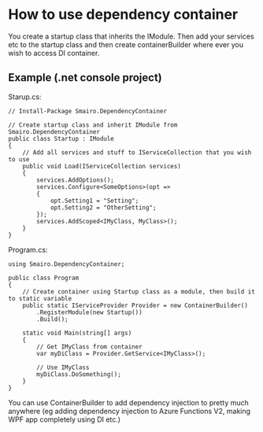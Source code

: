 # How to use dependency container
You create a startup class that inherits the IModule. Then add your services etc to the startup class and then create containerBuilder where ever you wish to access DI container.

## Example (.net console project)
Starup.cs:
```
// Install-Package Smairo.DependencyContainer

// Create startup class and inherit IModule from Smairo.DependencyContainer
public class Startup : IModule
{
	// Add all services and stuff to IServiceCollection that you wish to use
	public void Load(IServiceCollection services)
	{
		services.AddOptions();
		services.Configure<SomeOptions>(opt =>
		{
			opt.Setting1 = "Setting";
			opt.Setting2 = "OtherSetting";
		});
		services.AddScoped<IMyClass, MyClass>();
	}
}
```

Program.cs:
```
using Smairo.DependencyContainer;

public class Program
{
	// Create container using Startup class as a module, then build it to static variable
	public static IServiceProvider Provider = new ContainerBuilder()
		.RegisterModule(new Startup())
		.Build();
		
	static void Main(string[] args)
	{
		// Get IMyClass from container
		var myDiClass = Provider.GetService<IMyClass>();

		// Use IMyClass
		myDiClass.DoSomething();
	}
}
```

You can use ContainerBuilder to add dependency injection to pretty much anywhere (eg adding dependency injection to Azure Functions V2, making WPF app completely using DI etc.)